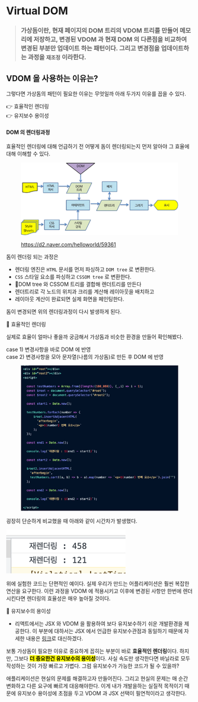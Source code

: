 # Virtual DOM

> ### 가상돔이란, 현재 페이지의 DOM 트리의 VDOM 트리를 만들어 메모리에 저장하고, 변경된 VDOM 과 현재 DOM 의 다른점을 비교하여 변경된 부분만 업데이트 하는 패턴이다. 그리고 변경점을 업데이트하는 과정을 `재조정` 이라한다.

## VDOM 을 사용하는 이유는?

그렇다면 가상돔의 패턴이 필요한 이유는 무엇일까 아래 두가지 이유를 꼽을 수 있다.

👉 효율적인 렌더링\
👉 유지보수 용이성

#### DOM 의 렌더링과정

효율적인 렌더링에 대해 언급하기 전 어떻게 돔이 렌더링되는지 먼저 알아야 그 효율에 대해 이해할 수 있다.

<figure><img src="../.gitbook/assets/image (3).png" alt=""><figcaption><p><a href="https://d2.naver.com/helloworld/59361">https://d2.naver.com/helloworld/59361</a></p></figcaption></figure>

돔이 렌더링 되는 과정은&#x20;

* 렌더링 엔진은 `HTML` 문서를 먼저 파싱하고 `DOM tree` 로 변환한다.
* `CSS` 스타일 요소를 파싱하고 `CSSOM tree` 로 변환한다.&#x20;
* DOM tree 와 CSSOM 트리를 결합해 렌더트리를 만든다
* 렌더트리로 각 노드의 위치과 크리를 계산해 레이아웃을 배치하고
* 레이아웃 계산이 완료되면 실제 화면을 페인팅한다.

돔이 변경되면 위의 렌더링과정이 다시 발생하게 된다.

🚀 효율적인 렌더링

실제로 효율이 얼마나 좋을까 궁금해서 가상돔과 비슷한 환경을 만들어 확인해봤다.

case 1) 변경사항을 바로 DOM 에 반영\
case 2) 변경사항을 모아 문자열(나름의 가상돔)로 만든 후 DOM 에 반영

<figure><img src="../.gitbook/assets/image.png" alt=""><figcaption></figcaption></figure>

굉장히 단순하게 비교했을 때 아래와 같이 시간차가 발생했다.

![](<../.gitbook/assets/image (4) (1).png>)



위에 실험한 코드는 단편적인 예이다. 실제 우리가 만드는 어플리케이션은 훨씬 복잡한 연산을 요구한다. 이런 과정을 VDOM 에 적용시키고 이후에 변경된 사항만 한번에 렌더시킨다면 렌더링의 효율성은 매우 높아질 것이다.



🚀 유지보수의 용이성

* 리액트에서는 JSX 와 VDOM 을 활용하여 보다 유지보수하기 쉬운 개발환경을 제공한다. 이 부분에 대하서는 JSX 에서 언급한 유지보수관점과 동일하기 때문에 자세한 내용은 [링크](jsx.md)로 대신하겠다.



보통 가상돔이 필요한 이유로 중요하게 꼽히는 부분이 바로 **효율적인 렌더링**이다. 하지만, 그보다 <mark style="background-color:yellow;">**더 중요한건 유지보수의 용이성**</mark>이다. 사실 속도만 생각한다면 바닐라로 모두 작성하는 것이 가장 빠르고 가볍다. 그럼 유지보수가 가능한 코드가 될 수 있을까?

애플리케이션은 현실의 문제를 해결하고자 만들어진다. 그리고 현실의 문제는 매 순간 변화하고 다른 요구에 빠르게 대응해야한다. 이게 내가 개발을하는 실질적 목적이기 때문에 유지보수 용이성에 초점을 두고 VDOM 과 JSX 선택이 필연적이라고 생각한다.&#x20;
